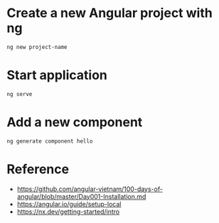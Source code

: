 # Create a new Angular project with ng

`ng new project-name`

# Start application

`ng serve`


# Add a new component
`ng generate component hello`

# Reference
- https://github.com/angular-vietnam/100-days-of-angular/blob/master/Day001-Installation.md
- https://angular.io/guide/setup-local
- https://nx.dev/getting-started/intro